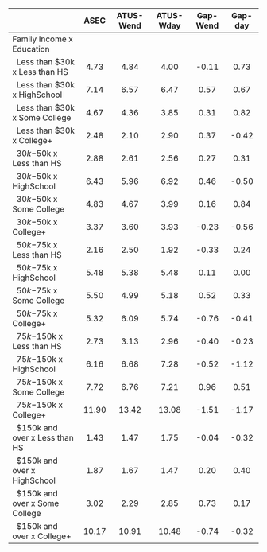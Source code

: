 
|                      |         ASEC |    ATUS-Wend |    ATUS-Wday |     Gap-Wend |      Gap-day |
| -------------------- | :----------: | :----------: | :----------: | :----------: | :----------: |
| Family Income x Education |              |              |              |              |              |
| &nbsp;&nbsp;Less than $30k x Less than HS |         4.73 |         4.84 |         4.00 |        -0.11 |         0.73 |
| &nbsp;&nbsp;Less than $30k x HighSchool |         7.14 |         6.57 |         6.47 |         0.57 |         0.67 |
| &nbsp;&nbsp;Less than $30k x Some College |         4.67 |         4.36 |         3.85 |         0.31 |         0.82 |
| &nbsp;&nbsp;Less than $30k x College+ |         2.48 |         2.10 |         2.90 |         0.37 |        -0.42 |
| &nbsp;&nbsp;$30k-$50k x Less than HS |         2.88 |         2.61 |         2.56 |         0.27 |         0.31 |
| &nbsp;&nbsp;$30k-$50k x HighSchool |         6.43 |         5.96 |         6.92 |         0.46 |        -0.50 |
| &nbsp;&nbsp;$30k-$50k x Some College |         4.83 |         4.67 |         3.99 |         0.16 |         0.84 |
| &nbsp;&nbsp;$30k-$50k x College+ |         3.37 |         3.60 |         3.93 |        -0.23 |        -0.56 |
| &nbsp;&nbsp;$50k-$75k x Less than HS |         2.16 |         2.50 |         1.92 |        -0.33 |         0.24 |
| &nbsp;&nbsp;$50k-$75k x HighSchool |         5.48 |         5.38 |         5.48 |         0.11 |         0.00 |
| &nbsp;&nbsp;$50k-$75k x Some College |         5.50 |         4.99 |         5.18 |         0.52 |         0.33 |
| &nbsp;&nbsp;$50k-$75k x College+ |         5.32 |         6.09 |         5.74 |        -0.76 |        -0.41 |
| &nbsp;&nbsp;$75k-$150k x Less than HS |         2.73 |         3.13 |         2.96 |        -0.40 |        -0.23 |
| &nbsp;&nbsp;$75k-$150k x HighSchool |         6.16 |         6.68 |         7.28 |        -0.52 |        -1.12 |
| &nbsp;&nbsp;$75k-$150k x Some College |         7.72 |         6.76 |         7.21 |         0.96 |         0.51 |
| &nbsp;&nbsp;$75k-$150k x College+ |        11.90 |        13.42 |        13.08 |        -1.51 |        -1.17 |
| &nbsp;&nbsp;$150k and over x Less than HS |         1.43 |         1.47 |         1.75 |        -0.04 |        -0.32 |
| &nbsp;&nbsp;$150k and over x HighSchool |         1.87 |         1.67 |         1.47 |         0.20 |         0.40 |
| &nbsp;&nbsp;$150k and over x Some College |         3.02 |         2.29 |         2.85 |         0.73 |         0.17 |
| &nbsp;&nbsp;$150k and over x College+ |        10.17 |        10.91 |        10.48 |        -0.74 |        -0.32 |

